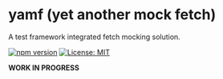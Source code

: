 # yamf (yet another mock fetch)

A test framework integrated fetch mocking solution.

[![npm version](https://badge.fury.io/js/yamf.svg)](https://badge.fury.io/js/yamf)
[![License: MIT](https://img.shields.io/badge/License-MIT-yellow.svg)](LICENSE)

**WORK IN PROGRESS**
